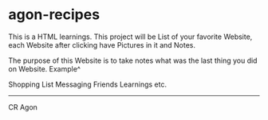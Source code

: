 # agon-recipes

This is a HTML learnings.
This project will be List of your favorite Website, each Website after clicking have Pictures in it and Notes.


The purpose of this Website is to take notes what was the last thing you did on Website.
Example^

Shopping List 
Messaging Friends 
Learnings etc.

-------------------------

CR Agon 